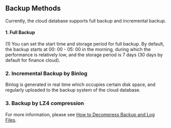 ## Backup Methods
Currently, the cloud database supports full backup and incremental backup.

#### 1. Full Backup

(1) You can set the start time and storage period for full backup. By default, the backup starts at 00: 00 - 05: 00 in the morning, during which the performance is relatively low, and the storage period is 7 days (30 days by default for finance cloud).

### 2. Incremental Backup by Binlog
Binlog is generated in real time which occupies certain disk space, and regularly uploaded to the backup system of the cloud database.

### 3. Backup by LZ4 compression 
For more information, please see [How to Decompress Backup and Log Files](https://www.qcloud.com/document/product/237/2088).


